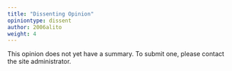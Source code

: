 ```yaml
---
title: "Dissenting Opinion"
opiniontype: dissent
author: 2006alito
weight: 4
---
```

This opinion does not yet have a summary. To submit one, please contact the site administrator.